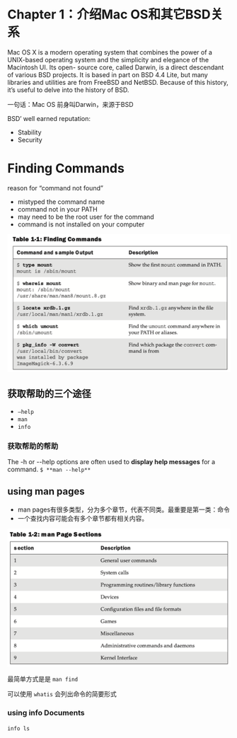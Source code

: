 # Chapter 1：介绍Mac OS和其它BSD关系

Mac OS X is a modern operating system that combines the power of a UNIX-based operating system and the simplicity and elegance of the Macintosh UI. Its open- source core, called Darwin, is a direct descendant of various BSD projects. It is based in part on BSD 4.4 Lite, but many libraries and utilities are from FreeBSD and NetBSD. Because of this history, it’s useful to delve into the history of BSD.

一句话：Mac OS 前身叫Darwin，来源于BSD

BSD’ well earned reputation:

- Stability
- Security

# Finding Commands

reason for “command not found”

- mistyped the command name
- command not in your PATH
- may need to be the root user for the command
- command is not installed on your computer

![Untitled](Chapter%201%EF%BC%9A%E4%BB%8B%E7%BB%8DMac%20OS%E5%92%8C%E5%85%B6%E5%AE%83BSD%E5%85%B3%E7%B3%BB%203660be2366d44b0b8a087f890ef8b476/Untitled.png)

## 获取帮助的三个途径

- `—help`
- `man`
- `info`

### 获取帮助的帮助

The -h or --help options are often used to **display help messages** for a command. 
`$ **man --help**`

## using man pages

- man pages有很多类型，分为多个章节，代表不同类。最重要是第一类：命令
- 一个查找内容可能会有多个章节都有相关内容。

![Untitled](Chapter%201%EF%BC%9A%E4%BB%8B%E7%BB%8DMac%20OS%E5%92%8C%E5%85%B6%E5%AE%83BSD%E5%85%B3%E7%B3%BB%203660be2366d44b0b8a087f890ef8b476/Untitled%201.png)

最简单方式是是 `man find`

可以使用 `whatis` 会列出命令的简要形式

### using info Documents

`info ls`